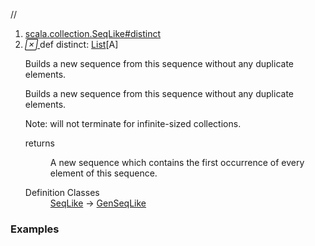 //
<ol>
<li><a href="https://www.scala-lang.org/api/2.12.3/scala/collection/immutable/List.html#distinct:Repr">scala.collection.SeqLike#distinct</a></li>
<li name="scala.collection.SeqLike#distinct" visbl="pub" class="indented0 " data-isabs="false" fullcomment="yes" group="Ungrouped"> <a id="distinct:Repr"></a><a id="distinct:List[A]"></a> <span class="permalink"> <a href="../../../scala/collection/immutable/List.html#distinct:Repr" title="Permalink"> <i class="material-icons"></i> </a> </span> <span class="modifier_kind"> <span class="modifier"></span> <span class="kind">def</span> </span> <span class="symbol"> <span class="name">distinct</span><span class="result">: <a href="" class="extype" name="scala.collection.immutable.List">List</a>[<span class="extype" name="scala.collection.immutable.List.A">A</span>]</span> </span> <p class="shortcomment cmt">Builds a new sequence from this sequence without any duplicate elements.</p>
 <div class="fullcomment">
  <div class="comment cmt">
   <p>Builds a new sequence from this sequence without any duplicate elements.</p>
   <p> Note: will not terminate for infinite-sized collections.</p>
  </div>
  <dl class="paramcmts block">
   <dt>
    returns
   </dt>
   <dd class="cmt">
    <p>A new sequence which contains the first occurrence of every element of this sequence.</p>
   </dd>
  </dl>
  <dl class="attributes block"> 
   <dt>
    Definition Classes
   </dt>
   <dd>
    <a href="../SeqLike.html" class="extype" name="scala.collection.SeqLike">SeqLike</a> → 
    <a href="../GenSeqLike.html" class="extype" name="scala.collection.GenSeqLike">GenSeqLike</a>
   </dd>
  </dl>
 </div> </li>
        </ol>


### Examples



